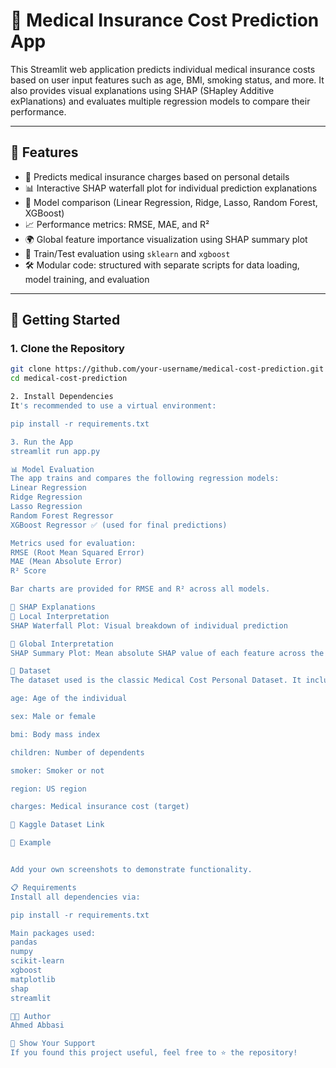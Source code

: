 # 💊 Medical Insurance Cost Prediction App

This Streamlit web application predicts individual medical insurance costs based on user input features such as age, BMI, smoking status, and more. It also provides visual explanations using SHAP (SHapley Additive exPlanations) and evaluates multiple regression models to compare their performance.

---

## 📌 Features

- 🎯 Predicts medical insurance charges based on personal details
- 📊 Interactive SHAP waterfall plot for individual prediction explanations
- 🧠 Model comparison (Linear Regression, Ridge, Lasso, Random Forest, XGBoost)
- 📈 Performance metrics: RMSE, MAE, and R²
- 🌍 Global feature importance visualization using SHAP summary plot
- 🧪 Train/Test evaluation using `sklearn` and `xgboost`
- 🛠️ Modular code: structured with separate scripts for data loading, model training, and evaluation
  

---

## 🏁 Getting Started

### 1. Clone the Repository

```bash
git clone https://github.com/your-username/medical-cost-prediction.git
cd medical-cost-prediction

2. Install Dependencies
It's recommended to use a virtual environment:

pip install -r requirements.txt

3. Run the App
streamlit run app.py

📊 Model Evaluation
The app trains and compares the following regression models:
Linear Regression
Ridge Regression
Lasso Regression
Random Forest Regressor
XGBoost Regressor ✅ (used for final predictions)

Metrics used for evaluation:
RMSE (Root Mean Squared Error)
MAE (Mean Absolute Error)
R² Score

Bar charts are provided for RMSE and R² across all models.

🧠 SHAP Explanations
🔹 Local Interpretation
SHAP Waterfall Plot: Visual breakdown of individual prediction

🔹 Global Interpretation
SHAP Summary Plot: Mean absolute SHAP value of each feature across the test dataset

📌 Dataset
The dataset used is the classic Medical Cost Personal Dataset. It includes the following features:

age: Age of the individual

sex: Male or female

bmi: Body mass index

children: Number of dependents

smoker: Smoker or not

region: US region

charges: Medical insurance cost (target)

📂 Kaggle Dataset Link

🧪 Example


Add your own screenshots to demonstrate functionality.

📋 Requirements
Install all dependencies via:

pip install -r requirements.txt

Main packages used:
pandas
numpy
scikit-learn
xgboost
matplotlib
shap
streamlit

👨‍💻 Author
Ahmed Abbasi

🌟 Show Your Support
If you found this project useful, feel free to ⭐ the repository!
